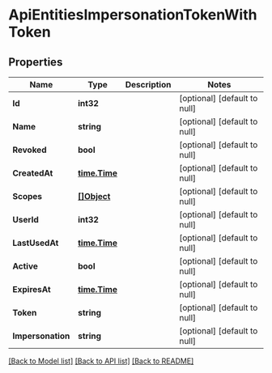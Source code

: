 # ApiEntitiesImpersonationTokenWithToken

## Properties
Name | Type | Description | Notes
------------ | ------------- | ------------- | -------------
**Id** | **int32** |  | [optional] [default to null]
**Name** | **string** |  | [optional] [default to null]
**Revoked** | **bool** |  | [optional] [default to null]
**CreatedAt** | [**time.Time**](time.Time.md) |  | [optional] [default to null]
**Scopes** | [**[]Object**](.md) |  | [optional] [default to null]
**UserId** | **int32** |  | [optional] [default to null]
**LastUsedAt** | [**time.Time**](time.Time.md) |  | [optional] [default to null]
**Active** | **bool** |  | [optional] [default to null]
**ExpiresAt** | [**time.Time**](time.Time.md) |  | [optional] [default to null]
**Token** | **string** |  | [optional] [default to null]
**Impersonation** | **string** |  | [optional] [default to null]

[[Back to Model list]](../README.md#documentation-for-models) [[Back to API list]](../README.md#documentation-for-api-endpoints) [[Back to README]](../README.md)


